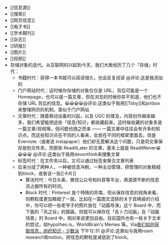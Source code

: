 - [[信息源]]
- [[搜索]]
- [[网页信息]]
- [[电子书]]
- [[学术期刊]]
- [[杂志]]
- [[研报]]
- [[图片]]
- [[视频]]
- 存储对象的迭代。从互联网的兴起到今天，我们大致经历了几个「存储」时代：
    - 书籍时代：获得一本书就可以阅读很久，也会反复阅读 @评论:这是我添加的
    - 门户网站时代：这时候你存储的对象仅仅是 URL，背后可能是一个 Homepage，也可以是一篇文章，但在浏览的时候你并不知道，他们也不存储 URL 背后的信息。😀😀😀😀@评论:这类似于我用[[Toby]]和pinbox来整理网页的机制。类似于门户网站
    - 文章时代：随着移动设备的兴起，以及 UGC 的普及，内容创作越来越多，我们希望能把这些「信息/知识」都收藏起来，这时候收藏的对象多是一篇文章/视频等。但问题也随之而来 —— 一篇文章中往往会有许多的知识点，而这些知识点在不同的人看来，会放在不同的框架里面去。但是 Evernote（或者说 instapaper）他们却无意解决这个问题，只是将文章保存放到文件夹，而那些 ReaditLater 的文章，基本上就是 ReaditNever😀😀😀😀 @评论:这类似于我用devonthink来搜集文章
    - 标签时代：在文件夹以后，又可以通过标签来聚合文章列表
    - 后来分成了两种人，一种被信息冲刷，一种主动管理，把管理的对象精细到block，或者说一张[[卡片]]
        - 算法时代：今日头条、微信公众号和抖音等平台，用源源不断的信息流占据所有的时间。
        - Block 时代：Pinterest 是个特殊的异类，但从保存信息的视角来看，则颗粒度更加精细了一层。比如在一篇图文混排的关于宫崎骏的介绍中，你可以把一些老爷子的照片放在「动画导演」这个 Board 中，而下面的「风之谷」的插画，则就可以保存在「吉卜力动画」及「动画场景」的 Board 中，相对来说更加自由。目前国外也有一些关于文本的尝试，如hypothes.is，WorldBrain's Memex 等。Via[我们如何获取信息，组织知识 - 少数派](https://sspai.com/post/60770) 下午12:31 @评论:这类似与我用roam research和notion，把信息的颗粒度减低到了block。
